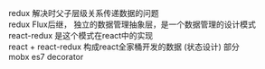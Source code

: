 redux 解决时父子层级关系传递数据的问题<br>
redux Flux后继， 独立的数据管理抽象层，是一个数据管理的设计模式<br>
react-redux 是这个模式在react中的实现<br>
react + react-redux 构成react全家桶开发的数据 (状态设计) 部分<br>
mobx es7 decorator